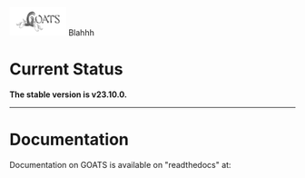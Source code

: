 <!-- <table style="width:100%">
<tr>
  <td><img src="./graphics/GOATS_logo.png" width="100" height="100"></td>
</tr>
<tr>
  <td><font size="18">Gemini Observation and Analysis of Targets System/font></td>
</tr>
</table>
 -->
<img src="./graphics/GOATS_logo.png" alt="GOATS logo" style="height: 50px; width:100px; padding-left:0;"/> Blahhh

# Current Status
**The stable version is v23.10.0.**  

---
# Documentation
Documentation on GOATS is available on "readthedocs" at:

